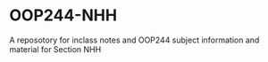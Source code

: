 # OOP244-NHH
A reposotory for inclass notes and OOP244 subject information and material for Section NHH
